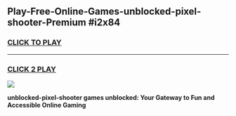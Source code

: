 
## Play-Free-Online-Games-unblocked-pixel-shooter-Premium #i2x84
<h3>
<a href="https://premium.freeplayer.one?title=unblocked-pixel-shooter&ref=8M">CLICK TO PLAY</a></h3>
<hr>

<h3>
<a href="https://premium.freeplayer.one?title=unblocked-pixel-shooter&ref=8M">CLICK 2 PLAY</a>
  
</h3>

<a href="https://premium.freeplayer.one?title=unblocked-pixel-shooter&ref=8M"><img src="https://clearcache.store/games.png"></a>


**unblocked-pixel-shooter games unblocked: Your Gateway to Fun and Accessible Online Gaming**
